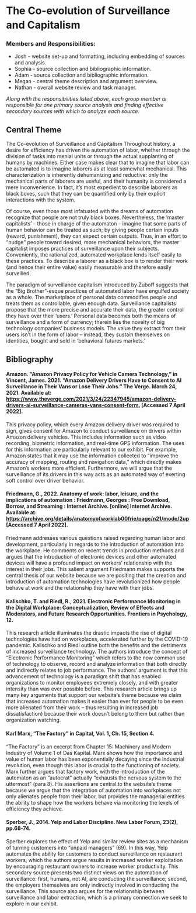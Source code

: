 


# The Co-evolution of Surveillance and Capitalismㅤㅤㅤㅤ


### Members and Responsibilities:


* Josh - website set-up and formatting, including embedding of sources and analysis.
* Sophia - source collection and bibliographic information.
* Adam -  source collection and bibliographic information.
* Megan - central theme description and argument overview.
* Nathan - overall website review and task manager.

*Along with the responsibilities listed above, each group member is responsible for one primary source analysis and  finding effective secondary sources with which to analyze each source.*
## Central Theme

The Co-evolution of Surveillance and Capitalism
Throughout history, a desire for efficiency has driven the automation of labor, whether through the division of tasks into menial units or through the actual supplanting of humans by machines. Either case makes clear that to imagine that labor can be automated is to imagine laborers as at least somewhat mechanical. This characterization is inherently dehumanizing and reductive: only the mechanical parts of laborers are useful, and their humanity is considered a mere inconvenience. In fact, it’s most expedient to describe laborers as black boxes, such that they can be quantified only by their explicit interactions with the system.

Of course, even those most infatuated with the dreams of automation recognize that people are not truly black boxes. Nevertheless, the ‘master capitalists’ – those in charge of the automaton – imagine that some parts of human behavior can be treated as such; by giving people certain inputs (reward, punishment), they can expect certain outputs. Thus, in an effort to “nudge” people toward desired, more mechanical behaviors, the master capitalist imposes practices of surveillance upon their subjects. Conveniently, the rationalized, automated workplace lends itself easily to these practices. To describe a laborer as a black box is to render their work (and hence their entire value) easily measurable and therefore easily surveilled.

The paradigm of surveillance capitalism introduced by Zuboff suggests that the “Big Brother”-esque practices of automated labor have engulfed society as a whole. The marketplace of personal data commodifies people and treats them as controllable, given enough data. Surveillance capitalists propose that the more precise and accurate their data, the greater control they have over their ‘users.’ Personal data becomes both the means of surveillance and a form of currency; therein lies the novelty of big technology companies’ business models. The value they extract from their users isn’t in the form of labor – instead, they sustain themselves on identities, bought and sold in ‘behavioral futures markets.’
	



## Bibliography

#### Amazon. “Amazon Privacy Policy for Vehicle Camera Technology,” in Vincent, James. 2021. “Amazon Delivery Drivers Have to Consent to AI Surveillance in Their Vans or Lose Their Jobs.” The Verge. March 24, 2021. Available at: <https://www.theverge.com/2021/3/24/22347945/amazon-delivery-drivers-ai-surveillance-cameras-vans-consent-form.> [Accessed 7 April 2022]. 

This privacy policy, which every Amazon delivery driver was required to sign, gives consent for Amazon to conduct surveillance on drivers within Amazon delivery vehicles. This includes information such as video recording, biometric information, and real-time GPS information. The uses for this information are particularly relevant to our exhibit. For example, Amazon states that it may use the information collected to “improve the accuracy of mapping, routing and navigation data,” which directly makes Amazon’s workers more efficient. Furthermore, we will argue that the surveillance of its drivers in this way acts as an automated way of exerting soft control over driver behavior.


#### Friedmann, G., 2022. Anatomy of work: labor, leisure, and the implications of automation : Friedmann, Georges : Free Download, Borrow, and Streaming : Internet Archive. [online] Internet Archive. Available at: <https://archive.org/details/anatomyofworklab00frie/page/n21/mode/2up> [Accessed 7 April 2022].

Friedmann addresses various questions raised regarding human labor and development, particularly in regards to the introduction of automation into the workplace. He comments on recent trends in production methods and argues that the introduction of electronic devices and other automated devices will have a profound impact on workers’ relationship with the interest in their jobs. This salient argument Friedmann makes supports the central thesis of our website because we are positing that the creation and introduction of automation technologies have revolutionized how people behave at work and the relationship they have with their jobs. 


#### Kalischko, T. and Riedl, R., 2021. Electronic Performance Monitoring in the Digital Workplace: Conceptualization, Review of Effects and Moderators, and Future Research Opportunities. Frontiers in Psychology, 12.

This research article illuminates the drastic impacts the rise of digital technologies have had on workplaces, accelerated further by the COVID-19 pandemic. Kailschko and Riedl outline both the benefits and the detriments of increased surveillance technology. The authors introduce the concept of “Electronic Performance Monitoring” which refers to the now common use of technology to observe, record and analyze information that both directly and indirectly relates to job performance. The authors’ argument is that this advancement of technology is a paradigm shift that has enabled organizations to monitor employees extremely closely, and with greater intensity than was ever possible before. This research article brings up many key arguments that support our website’s theme because we claim that increased automation makes it easier than ever for people to be even more alienated from their work – thus resulting in increased job dissatisfaction) because their work doesn’t belong to them but rather than organization watching. 


#### Karl Marx, “The Factory” in Capital, Vol. 1, Ch. 15, Section 4.

“The Factory” is an excerpt from Chapter 15: Machinery and Modern Industry of Volume 1 of Das Kapital. Marx shows how the importance and value of human labor has been exponentially decaying since the industrial revolution, even though this labor is crucial to the functioning of society. Marx further argues that factory work, with the introduction of the automaton as an “autocrat” actually “exhausts the nervous system to the uttermost” (para 8). His assertions are central to the website’s theme because we argue that the integration of automation into workplaces not only alienates people from their labor, but provides the managerial entities the ability to shape how the workers behave via monitoring the levels of efficiency they achieve.  


#### Sperber, J., 2014. Yelp and Labor Discipline. New Labor Forum, 23(2), pp.68-74.

Sperber explores the effect of Yelp and similar review sites as a mechanism of turning customers into “unpaid managers” (69). In this way, Yelp automates the ability for customers to conduct surveillance on restaurant workers, which the authors argue results in increased worker exploitation by encouraging restaurant owners to increase worker productivity. This secondary source presents two distinct views on the automation of surveillance: first, humans, not AI, are conducting the surveillance; second, the employers themselves are only indirectly involved in conducting the surveillance. This source also argues for the relationship between surveillance and labor extraction, which is a primary connection we seek to explore in our exhibit.


